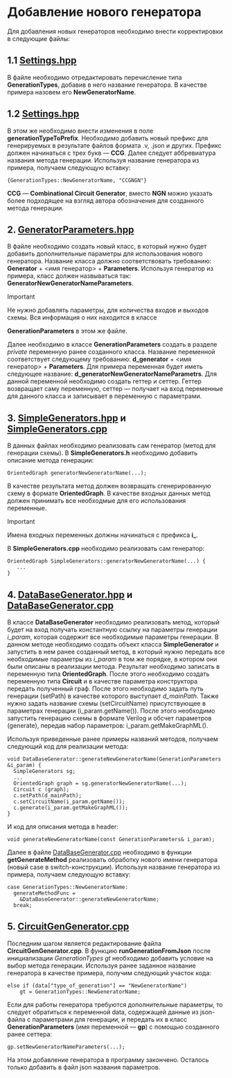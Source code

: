 # Добавление нового генератора

Для добавления новых генераторов необходимо внести корректировки в следующие файлы:
## 1.1 [Settings.hpp](src/settings/Settings.hpp)
В файле необходимо отредактировать перечисление типа **GenerationTypes**, добавив в него название генератора. В качестве примера назовем его **NewGeneratorName**.
## 1.2 [Settings.hpp](src/settings/Settings.hpp)
В этом же необходимо внести изменения в поле **generationTypeToPrefix**. Необходимо добавить новый префикс для генерируемых в результате файлов формата .v, .json и других. Префикс должен начинаться с трех букв — **CCG**. Далее следует аббревиатура названия метода генерации. Используя название генератора из примера, получаем следующую вставку:
```
{GenerationTypes::NewGeneratorName, "CCGNGN"}
```
**CCG** — **Combinational Circuit Generator**, вместо **NGN** можно указать более подходящее на взгляд автора обозначения для созданного метода генерации.
## 2. [GeneratorParameters.hpp](src/generators/GenerationParameters.hpp)
В файле необходимо создать новый класс, в который нужно будет добавить дополнительные параметры для использования нового генератора. Название класса должно соответствовать требованию: **Generator** + <имя генератор> + **Parameters**. Используя генератор из примера, класс должен назвываться так: **GeneratorNewGeneratorNameParameters**.
> [!IMPORTANT]
> Не нужно добавлять параметры, для количества входов и выходов схемы. Вся информация о них находится в классе 

**GenerationParameters** в этом же файле.

Далее необходимо в классе **GenerationParameters** создать в разделе *private* переменную ранее созданного класса. Название переменной соответствует следующему требованию: **d_generator** + <имя генератор> + **Parameters**. Для примера переменная будет иметь следующее название: **d_generatorNewGeneratorNameParametrs**.
Для данной переменной необходимо создать геттер и сеттер. Геттер возвращает саму переменную, сеттер — получает на вход переменные для данного класса и записывает в переменную с параметрами.
## 3. [SimpleGenerators.hpp](src/generators/simple/SimpleGenerators.hpp) и [SimpleGenerators.cpp](src/generators/simple/SimpleGenerators.cpp)
В данных файлах необходимо реализовать сам генератор (метод для генерации схемы). В **SimpleGenerators.h** необходимо добавить описание метода генерации:
```
OrientedGraph generatorNewGeneratorName(...);
```
В качестве результата метод должен возвращать сгенерированную схему в формате **OrientedGraph**. В качестве входных данных метод должен принимать все необходмые для его использования переменные.
> [!IMPORTANT]
> Имена входных переменных должны начинаться с префикса **i_**.

В **SimpleGenerators.cpp** необходимо реализовать сам генератор:
```
OrientedGraph SimpleGenerators::generatorNewGeneratorName(...) {
   ...
}
```
## 4. [DataBaseGenerator.hpp](src/database/DataBaseGenerator.hpp) и [DataBaseGenerator.cpp](src/database/DataBaseGenerator.cpp)
В классе **DataBaseGenerator** необходимо реализовать метод, который будет на вход получать константную ссылку на параметры генерации *i_param*,  которая содержит все необходимые параметры генерации. В данном методе необходимо создать объект класса **SimpleGenerator** и запустить в нем ранее созданный метод, в который нужно передать все необходимые параметры из *i_param* в том же порядке, в котором они были описаны в реализации метода. Результат необходимо записать в переменную типа **OrientedGraph**. После этого необходимо создать переменную типа **Circuit** и в качестве параметра конструктора передать полученный граф. После этого необходимо задать путь генерации (setPath) в качестве которого выступает *d_mainPath*. Также нужно задать название схемы (setCircuitName) присутствующее в параметрах генерации (i_param.getName()). После этого необходимо запустить генерацию схемы в формате Verilog и обсчет параметров (generate), передав набор параметров: i_param.getMakeGraphML().
<!--
На данный момент в коде используется только i_param.getMakeGraphML(). По мере реализации нужно добавить другие параметры из списка ниже (или ввести новые)
i_param.getLibraryName(), i_param.getCalculateStatsAbc(), i_param.getMakeOptimizedFiles(), i_param.getMakeFirrtl(), i_param.getMakeBench(), i_param.getMakeGraphML()
-->

Используя приведенные ранее примеры названий методов, получаем следующий код для реализации метода:
```
void DataBaseGenerator::generateNewGeneratorName(GenerationParameters &i_param) {
  SimpleGenerators sg;
  ...
  OrientedGraph graph = sg.generatorNewGeneratorName(...);
  Circuit c (graph);
  c.setPath(d_mainPath);
  c.setCircuitName(i_param.getName());
  c.generate(i_param.getMakeGraphML());
}
```
И код для описания метода в header:
```
void generateNewGeneratorName(const GenerationParameters& i_param);
```
Далее в файле [DataBaseGenerator.cpp](src/database/DataBaseGenerator.cpp) необходимо в функции **getGenerateMethod** реализовать обработку нового имени генератора (новый case в switch-конструкции). Используя название генератора из примера, получаем следующую вставку:
```
case GenerationTypes::NewGeneratorName:
  generateMethodFunc =
    &DataBaseGenerator::generateNewGeneratorName;
  break;
```
## 5. [CircuitGenGenerator.cpp](src/CircuitGenGenerator.cpp)
Последним шагом является редактирование файла **CircuitGenGenerator.cpp**. В функцию **runGenerationFromJson** после инициализации *GenerationTypes gt* необходимо добавить условие на выбор метода генерации. Используя ранее заданное название генератора в качестве примера, получим следующий участок кода:
```
else if (data["type_of_generation"] == "NewGeneratorName")
	gt = GenerationTypes::NewGeneratorName;
```
Если для работы генератора требуются дополнительные параметры, то следует обратиться к переменной data, содержащей данные из json-файла с параметрами для генерации, и передать их в класс **GenerationParameters** (имя переменной — **gp**) с помощью созданного ранее сеттера:
```
gp.setNewGeneratorNameParameters(...);
```
На этом добавление генератора в программу закончено. Осталось только добавить в файл json названия параметров.